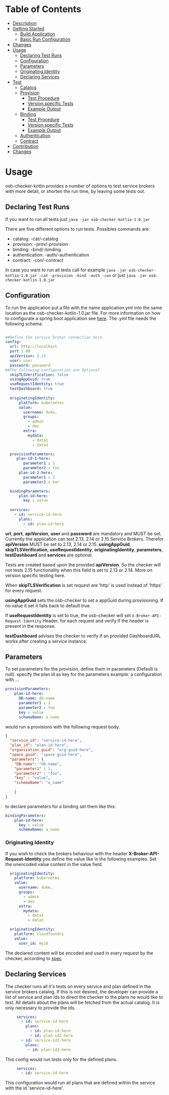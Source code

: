 # Table of Contents
- [Description](../README.md#description)
- [Getting Started](../README.md#getting-started)
    - [Build Application](../README.md#build-application)
    - [Basic Run Configuration](../README.md#basic-run-configuration)
- [Changes](../README.md#changes)
- [Usage](#usage)
    - [Declaring Test Runs](#declaring-test-runs)
    - [Configuration](#configuration)
    - [Parameters](#parameters)
    - [Originating Identity](#originating-identity)
    - [Declaring Services](#declaring-services)
- [Test](#test)
    - [Catalog](#catalog)
    - [Provision](#provision)
        - [Test Procedure](ProvisionTests.md#test-procedure)
        - [Version specific Tests](ProvisionTests.md#version-specific-tests)
        - [Example Output](ProvisionTests.md#example-output)
    - [Binding](BindingTests.md#binding)
        - [Test Procedure](BindingTests.md#test-procedure)
        - [Version specific Tests](BindingTests.md#version-specific-tests)
        - [Example Output](BindingTests.md#example-output)
    - [Authentication](docs/AuthenticationTests.md)
    - [Contract](ContractTest.md)
- [Contribution](Contribution.md)
- [Changes](Changes.md)
# Usage

osb-checker-kotlin provides a number of options to test service brokers with more detail, or shorten the run time, by leaving some tests out.

## Declaring Test Runs

If you want to run all tests just `java -jar osb-checker-kotlin-1.0.jar`

There are five different options to run tests. Possibles commands are:

* catalog: -cat/-catalog
* provision: -prov/-provision
* binding: -bind/-binding
* authentication: -auth/-authentication
* contract: -con/-contract

In case you want to run all tests call for example `java -jar osb-checker-kotlin-1.0.jar -cat -provision -bind -auth -con`
or just `java -jar osb-checker-kotlin-1.0.jar`

## Configuration

To run the application put a file with the name application.yml into the same location as the osb-checker-kotlin-1.0.jar file. For more information on how to configurate a spring boot application see [here](https://docs.spring.io/spring-boot/docs/current/reference/html/boot-features-external-config.html). 
 The .yml file needs the following schema.

```yaml

##Define the service broker connection here
config:
  url: http://localhost
  port : 80
  apiVersion: 2.15
  user: user
  password: password
##The following configuration are Optional
  skipTLSVerification: false
  usingAppGuid: true
  useRequestIdentity: true
  testDashboard: true
  
  originatingIdentity:
      platform: kubernetes
      value:
        username: duke,
        groups:
          - admin
          - dev
        extra:
          mydata:
            - data1
            - data3

  provisionParameters:
     plan-id-1-here:
        parameter1 : 1
        parameter2 : foo
      plan-id-2-here:
        parameter1 : 2
        parameter2 : bar

  bindingParameters:
      plan-id-here:
        key : value
        
  services:
    - id: service-id-here
      plans:
        - id: plan-id-here
```

**url**, **port**, **apiVersion**, **user** and **password** are mandatory and MUST be set.
Currently the application can test 2.13, 2.14 or 2.15 Service Brokers. Therefor **apiVersion** MUST be set to 2.13, 2.14 or 2.15.
**usingAppGuid**, **skipTLSVerification**, **useRequestIdentity**, **originatingIdentity**, **parameters**, **testDashboard** and **services** are optional.

Tests are created based upon the provided **apiVersion**. So the checker will not tests 2.15 functionality when this field is set to 2.13 or 2.14. More on version specific
testing here.

When **skipTLSVerification** is set request are 'http' is used instead of 'https' for every request. 

**usingAppGuid** sets the osb-checker to set a appGuid during provisioning. If no value it set it falls back to default true.

If **useRequestIdentity** is set to true, the osb-checker will set `X-Broker-API-Request-Identity` Header, for each request and verify if the header is present in the response.

**testDashboard** advises the checker to verify if an provided DashboardURL works after creating a service instance.

## Parameters

To set parameters for the provision, define them in parameters (Default is null).
specify the plan id as key for the parameters
example: a configuration with ...

```yaml
provisionParameters:
    plan-id-here:
      DB-name: db-name
      parameter1 : 1
      parameter2 : foo
      key : value
      schemaName: a_name
```

would run a provisions with the following request body.
```json
{
  "service_id": "service-id-here",
  "plan_id": "plan-id-here",
  "organization_guid": "org-guid-here",
  "space_guid": "space-guid-here",
  "parameters": {
    "DB-name": "db-name",
    "parameter1" : 1,
    "parameter2" : "foo",
    "key" : "value",
    "schemaName": "a_name"
    
    }
}
```

to declare parameters for a binding set them like this:

```yaml
bindingParameters:
    plan-id-here:
      key : value
      schemaName: a_name
```

### Originating Identity

If you wish to check the brokers behaviour with the header **X-Broker-API-Request-Identity** you define the value like in the following examples.
Set the unencoded value content in the value field.

```yaml
  originatingIdentity:
    platform: kubernetes
    value:
      username: duke,
      groups:
        - admin
        - dev
      extra:
        mydata:
          - data1
          - data3
```

```yaml
  originatingIdentity:
    platform: cloudfoundry
    value:
      user_id: myid
```

The declared content will be encoded and used in every request by the checker, according to [spec](https://github.com/openservicebrokerapi/servicebroker/blob/v2.15/spec.md#originating-identity)

## Declaring Services

The checker runs all it's tests on every service and plan defined in the service brokers catalog. If this is not desired, the developer can provide
a list of service and plan ids to direct the checker to the plans he would like to test. All details about the plans will be fetched from the actual catalog. It is only necessary to provide the ids.

```yaml
     services:
       - id: service-id-here
         plans:
           - id: plan-id-here
           - id: plan-id2-here
       - id: service-id2-here
         plans:
          - id: plan-id3-here
```
This config would run tests only for the defined plans.

```yaml
     services:
       - id: service-id-here
```
This configuration would run all plans that are defined within the service with the id 'service-id-here'.
